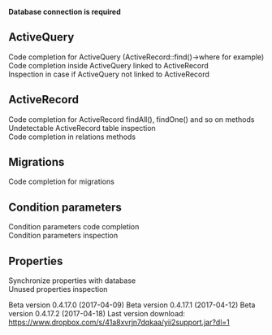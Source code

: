 **Database connection is required**

## ActiveQuery
Code completion for ActiveQuery (ActiveRecord::find()->where for example)  
Code completion inside ActiveQuery linked to ActiveRecord  
Inspection in case if ActiveQuery not linked to ActiveRecord  
## ActiveRecord
Code completion for ActiveRecord findAll(), findOne() and so on methods  
Undetectable ActiveRecord table inspection  
Code completion in relations methods  
## Migrations
Code completion for migrations  
## Condition parameters
Condition parameters code completion  
Condition parameters inspection  
## Properties
Synchronize properties with database  
Unused properties inspection  

Beta version 0.4.17.0 (2017-04-09) 
Beta version 0.4.17.1 (2017-04-12) 
Beta version 0.4.17.2 (2017-04-18) 
Last version download: https://www.dropbox.com/s/41a8xvrjn7dqkaa/yii2support.jar?dl=1




